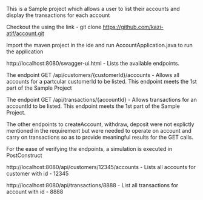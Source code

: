 This is a Sample project which allows a user to list their accounts and display the transactions for each account

Checkout the using the link - git clone https://github.com/kazi-atif/account.git

Import the maven project in the ide and run AccountApplication.java to run the application

http://localhost:8080/swagger-ui.html - Lists the available endpoints.

The endpoint GET /api/customers/{customerId}/accounts - Allows all accounts for a partcular customerId to be listed.
This endpoint  meets the 1st part of the Sample Project

The endpoint GET /api/transactions/{accountId} - Allows transactions for an accountId to be listed.
This endpoint  meets the 1st part of the Sample Project.

The other endpoints to createAccount, withdraw, deposit were not explictly mentioned in the requirement
but were needed to operate on account and carry on transactions so as to provide meaningful results for the GET calls.

For the ease of verifying the endpoints, a simulation is executed in PostConstruct 

http://localhost:8080/api/customers/12345/accounts - Lists all accounts for customer with id - 12345

http://localhost:8080/api/transactions/8888 - List all transactions for account with id - 8888



